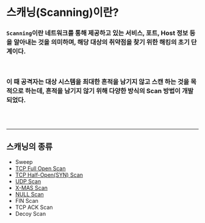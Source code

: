 # **스캐닝(Scanning)이란?**

### `Scanning`이란 네트워크를 통해 제공하고 있는 서비스, 포트, Host 정보 등을 알아내는 것을 의미하며, 해당 대상의 취약점을 찾기 위한 해킹의 **초기 단계**이다.

<br>

###  이 때 공격자는 대상 시스템을 최대한 흔적을 남기지 않고 스캔 하는 것을 목적으로 하는데, 흔적을 남기지 않기 위해 다양한 방식의 Scan 방법이 개발 되었다.

<br>
<br>

- - -


## **스캐닝의 종류**

+ Sweep
+ [TCP Full Open Scan](TCP%20Full%20Open%20Scan.md)
+ [TCP Half-Open(SYN) Scan](./TCP%20Half%20Open%20Scan.md)
+ [UDP Scan](UDP%20Scan.md)
+ [X-MAS Scan](X-MAS%20SCAN.md)
+ [NULL Scan](NULL%20SCAN.md)
+ FIN Scan
+ TCP ACK Scan
+ Decoy Scan